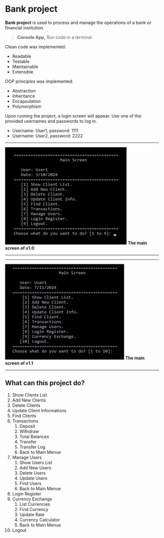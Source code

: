 # Bank project

**Bank project** is used to process and manage the operations of a bank or financial institution.

> **Console App,** Run code in a terminal.

Clean code was implemented:
- Readable
- Testable
- Maintainable
- Extensible

OOP principles was implemented:
- Abstraction
- Inheritance
- Encapsulation
- Polymorphism

Upon running the project, a login screen will appear. Use one of the provided usernames and passwords to log in.
- Username: User1, password: 1111
- Username: User2, password: 2222
---
![Main Screen](https://github.com/albasry/BankProject/blob/main/img/MainScreen.png 'Main Screen')
**The main screen of v1.0**

---
---
![Main Screen](img/MainScreen2.jpg 'Main Screen')
**The main screen of v1.1**

---
## What can this project do?
1. Show Clients List
2. Add New Clients
3. Delete Clients
4. Update Client Informations
5. Find Clients
6. Transactions
   1. Deposit
   2. Withdraw
   3. Total Balances
   4. Transfer
   5. Transfer Log
   6. Back to Main Menue
7. Manage Users
   1. Show Users List
   2. Add New Users
   3. Delete Users
   4. Update Users
   5. Find Users
   6. Back to Main Menue
8. Login Register
9. Currency Exchange
   1. List Currencies
   2. Find Currency
   3. Update Rate
   4. Currency Calculator
   5. Back to Main Menue
10. Logout
